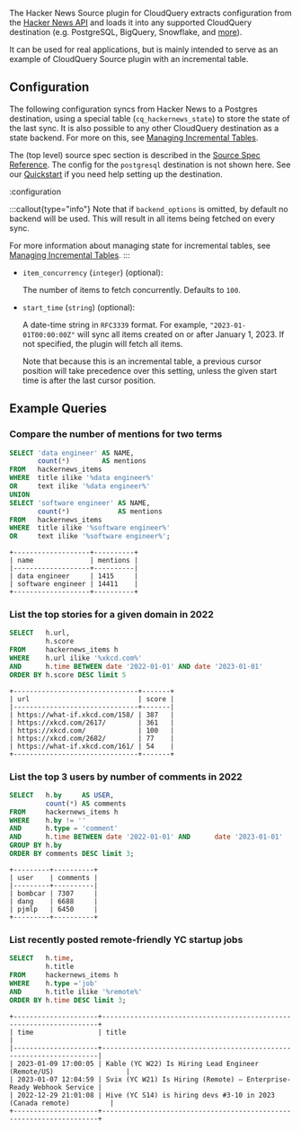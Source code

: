 The Hacker News Source plugin for CloudQuery extracts configuration from the [Hacker News API](https://github.com/HackerNews/API) and loads it into any supported CloudQuery destination (e.g. PostgreSQL, BigQuery, Snowflake, and [more](/docs/plugins/destinations/overview)).

It can be used for real applications, but is mainly intended to serve as an example of CloudQuery Source plugin with an incremental table.

## Configuration

The following configuration syncs from Hacker News to a Postgres destination, using a special table (`cq_hackernews_state`) to store the state of the last sync. It is also possible to any other CloudQuery destination as a state backend. For more on this, see [Managing Incremental Tables](/docs/advanced-topics/managing-incremental-tables).

The (top level) source spec section is described in the [Source Spec Reference](/docs/reference/source-spec). The config for the `postgresql` destination is not shown here. See our [Quickstart](/docs/quickstart) if you need help setting up the destination.

:configuration

:::callout{type="info"}
Note that if `backend_options` is omitted, by default no backend will be used.
This will result in all items being fetched on every sync.

For more information about managing state for incremental tables, see [Managing Incremental Tables](/docs/advanced-topics/managing-incremental-tables).
:::

- `item_concurrency` (`integer`) (optional):

  The number of items to fetch concurrently. Defaults to `100`.

- `start_time` (`string`) (optional):

  A date-time string in `RFC3339` format.
  For example, `"2023-01-01T00:00:00Z"` will sync all items created on or after January 1, 2023.
  If not specified, the plugin will fetch all items.

  Note that because this is an incremental table, a previous cursor position will take precedence over this setting, unless the given start time is after the last cursor position.

## Example Queries

### Compare the number of mentions for two terms 

```sql copy
SELECT 'data engineer' AS NAME,
       count(*)        AS mentions
FROM   hackernews_items
WHERE  title ilike '%data engineer%'
OR     text ilike '%data engineer%'
UNION
SELECT 'software engineer' AS NAME,
       count(*)            AS mentions
FROM   hackernews_items
WHERE  title ilike '%software engineer%'
OR     text ilike '%software engineer%';
```

```text copy
+-------------------+----------+
| name              | mentions |
|-------------------+----------|
| data engineer     | 1415     |
| software engineer | 14411    |
+-------------------+----------+
```

### List the top stories for a given domain in 2022 

```sql copy
SELECT   h.url,
         h.score
FROM     hackernews_items h
WHERE    h.url ilike '%xkcd.com%'
AND      h.time BETWEEN date '2022-01-01' AND date '2023-01-01'
ORDER BY h.score DESC limit 5
```

```text copy
+-------------------------------+-------+
| url                           | score |
|-------------------------------+-------|
| https://what-if.xkcd.com/158/ | 387   |
| https://xkcd.com/2617/        | 361   |
| https://xkcd.com/             | 100   |
| https://xkcd.com/2682/        | 77    |
| https://what-if.xkcd.com/161/ | 54    |
+-------------------------------+-------+
```

### List the top 3 users by number of comments in 2022

```sql copy
SELECT   h.by     AS USER,
         count(*) AS comments
FROM     hackernews_items h
WHERE    h.by != ''
AND      h.type = 'comment'
AND      h.time BETWEEN date '2022-01-01' AND      date '2023-01-01'
GROUP BY h.by
ORDER BY comments DESC limit 3;
```

```text copy
+---------+----------+
| user    | comments |
|---------+----------|
| bombcar | 7307     |
| dang    | 6688     |
| pjmlp   | 6450     |
+---------+----------+
```

### List recently posted remote-friendly YC startup jobs

```sql copy
SELECT   h.time,
         h.title
FROM     hackernews_items h
WHERE    h.type ='job'
AND      h.title ilike '%remote%'
ORDER BY h.time DESC limit 3;
```

```text copy
+---------------------+---------------------------------------------------------------------+
| time                | title                                                               |
|---------------------+---------------------------------------------------------------------|
| 2023-01-09 17:00:05 | Kable (YC W22) Is Hiring Lead Engineer (Remote/US)                  |
| 2023-01-07 12:04:59 | Svix (YC W21) Is Hiring (Remote) – Enterprise-Ready Webhook Service |
| 2022-12-29 21:01:08 | Hive (YC S14) is hiring devs #3-10 in 2023 (Canada remote)          |
+---------------------+---------------------------------------------------------------------+
```